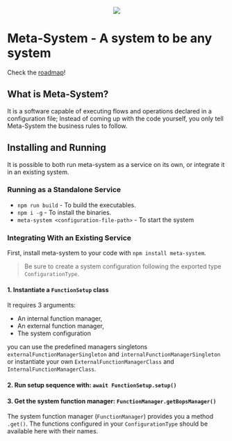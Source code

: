 <p align="center">
  <img src="https://user-images.githubusercontent.com/13098424/131416580-f6718c24-5687-4016-8801-44c177a70d42.png">
</p>

# Meta-System - A system to be any system

Check the [roadmap](https://github.com/mapikit/meta-system/blob/master/ROADMAP.md)!

## What is Meta-System?
It is a software capable of executing flows and operations declared in a configuration file; Instead of coming up with the code yourself, you only tell Meta-System the business rules to follow.

## Installing and Running
It is possible to both run meta-system as a service on its own, or integrate it in an existing system.

### Running as a Standalone Service
- `npm run build` - To build the executables.
- `npm i -g` - To install the binaries.
- `meta-system <configuration-file-path>` - To start the system

### Integrating With an Existing Service
First, install meta-system to your code with `npm install meta-system`.

> Be sure to create a system configuration following the exported type `ConfigurationType`.

#### 1. Instantiate a `FunctionSetup` class
It requires 3 arguments:
  - An internal function manager,
  - An external function manager,
  - The system configuration

you can use the predefined managers singletons `externalFunctionManagerSingleton` and `internalFunctionManagerSingleton` or instantiate your own `ExternalFunctionManagerClass` and `InternalFunctionManagerClass`.

#### 2. Run setup sequence with: `await FunctionSetup.setup()`
#### 3. Get the system function manager: `FunctionManager.getBopsManager()`

The system function manager (`FunctionManager`) provides you a method `.get()`. The functions configured in your `ConfigurationType` should be available here with their names.
